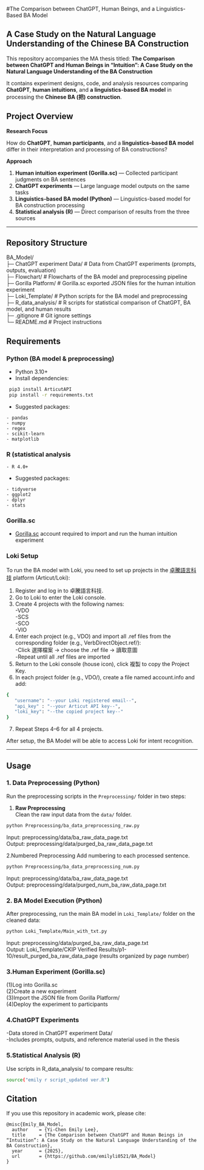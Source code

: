 #The Comparison between ChatGPT, Human Beings, and a Linguistics-Based BA Model 
## A Case Study on the Natural Language Understanding of the Chinese BA Construction 

This repository accompanies the MA thesis titled: **The Comparison between ChatGPT and Human Beings in “Intuition”: A Case Study on the Natural Language Understanding of the BA Construction** 

It contains experiment designs, code, and analysis resources comparing **ChatGPT**, **human intuitions**, and **a linguistics-based BA model** in processing the **Chinese BA (把) construction**. 

## Project Overview

**Research Focus** 

How do **ChatGPT**, **human participants**, and a **linguistics-based BA model** differ in their interpretation and processing of BA constructions? 

**Approach** 
1. **Human intuition experiment (Gorilla.sc)** — Collected participant judgments on BA sentences
2. **ChatGPT experiments** — Large language model outputs on the same tasks
3. **Linguistics-based BA model (Python)** — Linguistics-based model for BA construction processing
4. **Statistical analysis (R)** — Direct comparison of results from the three sources 

---

## Repository Structure 

BA_Model/   
├─ ChatGPT experiment Data/ # Data from ChatGPT experiments (prompts, outputs, evaluation)   
├─ Flowchart/ # Flowcharts of the BA model and preprocessing pipeline  
├─ Gorilla Platform/ # Gorilla.sc exported JSON files for the human intuition experiment  
├─ Loki_Template/ # Python scripts for the BA model and preprocessing  
├─ R_data_analysis/ # R scripts for statistical comparison of ChatGPT, BA model, and human   results   
├─ .gitignore # Git ignore settings  
└─ README.md # Project instructions  

## Requirements 

### Python (BA model & preprocessing)
- Python 3.10+
- Install dependencies:
 ```bash
  pip3 install ArticutAPI
  pip install -r requirements.txt
```
- Suggested packages:
```
- pandas
- numpy
- regex
- scikit-learn
- matplotlib
```
### R (statistical analysis
```
- R 4.0+
```
- Suggested packages:
```
- tidyverse
- ggplot2
- dplyr
- stats
```
### Gorilla.sc 
- [Gorilla.sc](https://gorilla.sc) account required to import and run the human intuition experiment

### Loki Setup
To run the BA model with Loki, you need to set up projects in the [卓騰語言科技](https://api.droidtown.co/) platform
 (Articut/Loki):
1. Register and log in to 卓騰語言科技.
2. Go to Loki to enter the Loki console.
3. Create 4 projects with the following names:  
  -VDO  
  -SCS  
  -SCO  
  -VIO  
4. Enter each project (e.g., VDO) and import all .ref files from the corresponding folder (e.g., VerbDirectObject.ref/):      
-Click 選擇檔案 → choose the .ref file → 讀取意圖    
-Repeat until all .ref files are imported    
5. Return to the Loki console (house icon), click 複製 to copy the Project Key.  
6. In each project folder (e.g., VDO/), create a file named account.info and add:  
 ```bash
{
    "username": "--your Loki registered email--",
    "api_key" : "--your Articut API key--",
    "loki_key": "--the copied project key--"
}
 ```
7. Repeat Steps 4–6 for all 4 projects.  

After setup, the BA Model will be able to access Loki for intent recognition.  

---

## Usage 

### **1. Data Preprocessing (Python)**
Run the preprocessing scripts in the `Preprocessing/` folder in two steps:
1. **Raw Preprocessing**  
Clean the raw input data from the `data/` folder.  
```bash
python Preprocessing/ba_data_preprocessing_raw.py
```
Input: preprocessing/data/ba_raw_data_page.txt   
Output: preprocessing/data/purged_ba_raw_data_page.txt  

2.Numbered Preprocessing
Add numbering to each processed sentence.
```bash
python Preprocessing/ba_data_preprocessing_num.py
```
Input: preprocessing/data/ba_raw_data_page.txt  
Output: preprocessing/data/purged_num_ba_raw_data_page.txt  

### **2. BA Model Execution (Python)**
After preprocessing, run the main BA model in `Loki_Template/` folder on the cleaned data:
```bash
python Loki_Template/Main_with_txt.py
```
Input: preprocessing/data/purged_ba_raw_data_page.txt  
Output: Loki_Template/CKIP Verified Results/p1-10/result_purged_ba_raw_data_page (results organized by page number)

### **3.Human Experiment (Gorilla.sc)**  
(1)Log into Gorilla.sc  
(2)Create a new experiment  
(3)Import the JSON file from Gorilla Platform/  
(4)Deploy the experiment to participants  

### **4.ChatGPT Experiments**    
-Data stored in ChatGPT experiment Data/  
-Includes prompts, outputs, and reference material used in the thesis  

### **5.Statistical Analysis (R)**  
Use scripts in R_data_analysis/ to compare results:
```bash  
source("emily r script_updated ver.R")  
```
## **Citation**
If you use this repository in academic work, please cite:  
```
@misc{Emily_BA_Model,
  author    = {Yi-Chen Emily Lee},
  title     = {The Comparison between ChatGPT and Human Beings in “Intuition”: A Case Study on the Natural Language Understanding of the BA Construction},
  year      = {2025},
  url       = {https://github.com/emilyli0521/BA_Model}
}
```
